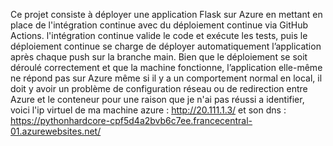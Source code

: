 Ce projet consiste à déployer une application Flask sur Azure en mettant en place de l'intégration continue avec du déploiement continue via GitHub Actions.  l'intégration continue valide le code et exécute les tests, puis le déploiement continue se charge de déployer automatiquement l’application après chaque push sur la branche main. Bien que le déploiement se soit déroulé correctement et que la machine fonctionne, l’application elle-même ne répond pas sur Azure même si il y a un comportement normal en local, il doit y avoir  un problème de configuration réseau ou de redirection entre Azure et le conteneur pour une raison que je n'ai pas réussi a identifier, voici l'ip virtuel de ma machine azure : http://20.111.1.3/ et son dns : https://pythonhardcore-cpf5d4a2bvb6c7ee.francecentral-01.azurewebsites.net/ 
